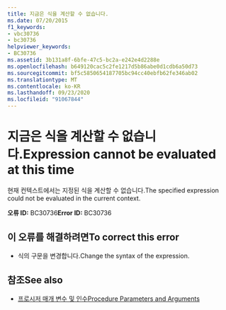 ```yaml
---
title: 지금은 식을 계산할 수 없습니다.
ms.date: 07/20/2015
f1_keywords:
- vbc30736
- bc30736
helpviewer_keywords:
- BC30736
ms.assetid: 3b131a8f-6bfe-47c5-bc2a-e242e4d2288e
ms.openlocfilehash: b649120cac5c2fe1217d5b86abe0d1cdb6a50d73
ms.sourcegitcommit: bf5c5850654187705bc94cc40ebfb62fe346ab02
ms.translationtype: MT
ms.contentlocale: ko-KR
ms.lasthandoff: 09/23/2020
ms.locfileid: "91067844"
---
```

# <a name="expression-cannot-be-evaluated-at-this-time"></a><span data-ttu-id="0ef30-102">지금은 식을 계산할 수 없습니다.</span><span class="sxs-lookup"><span data-stu-id="0ef30-102">Expression cannot be evaluated at this time</span></span>

<span data-ttu-id="0ef30-103">현재 컨텍스트에서는 지정된 식을 계산할 수 없습니다.</span><span class="sxs-lookup"><span data-stu-id="0ef30-103">The specified expression could not be evaluated in the current context.</span></span>  
  
 <span data-ttu-id="0ef30-104">**오류 ID:** BC30736</span><span class="sxs-lookup"><span data-stu-id="0ef30-104">**Error ID:** BC30736</span></span>  
  
## <a name="to-correct-this-error"></a><span data-ttu-id="0ef30-105">이 오류를 해결하려면</span><span class="sxs-lookup"><span data-stu-id="0ef30-105">To correct this error</span></span>  
  
- <span data-ttu-id="0ef30-106">식의 구문을 변경합니다.</span><span class="sxs-lookup"><span data-stu-id="0ef30-106">Change the syntax of the expression.</span></span>  
  
## <a name="see-also"></a><span data-ttu-id="0ef30-107">참조</span><span class="sxs-lookup"><span data-stu-id="0ef30-107">See also</span></span>

- [<span data-ttu-id="0ef30-108">프로시저 매개 변수 및 인수</span><span class="sxs-lookup"><span data-stu-id="0ef30-108">Procedure Parameters and Arguments</span></span>](../programming-guide/language-features/procedures/procedure-parameters-and-arguments.md)
